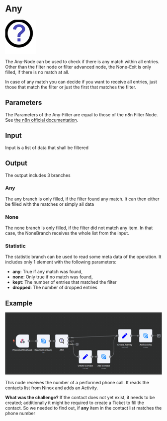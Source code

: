 # Any 
<img src="data/logos/any.svg" alt="image" width="100" height="auto">

The Any-Node can be used to check if there is any match within all entries. Other than the filter node or filter advanced node, the None-Exit is only filled, if there is no match at all. 

In case of any match you can decide if you want to receive all entries, just those that match the filter or just the first that matches the filter.

## Parameters

The Parameters of the Any-Filter are equal to those of the n8n Filter Node. See [the n8n official documentation](https://docs.n8n.io/integrations/builtin/core-nodes/n8n-nodes-base.filter/).

## Input

Input is a list of data that shall be filtered

## Output

The output includes 3 branches

### Any

The any branch is only filled, if the filter found any match. It can then either be filled with the matches or simply all data

### None

The none branch is only filled, if the filter did not match any item. In that case, the NoneBranch receives the whole list from the input.

### Statistic

The statistic branch can be used to read some meta data of the operation. It includes only 1 element with the following parameters:

* **any**: True if any match was found,
* **none**: Only true if no match was found,
* **kept**: The number of entries that matched the filter
* **dropped**: The number of dropped entries

## Example

![Any-Node](data/examples/any.png)

This node receives the number of a performed phone call. It reads the contacts list from  Ninox and adds an Activity.

**What was the challenge?**
If the contact does not yet exist, it needs to be created; additionally it might be required to create a Ticket to fill the contact. So we needed to find out, if **any** item in the contact list matches the phone number


